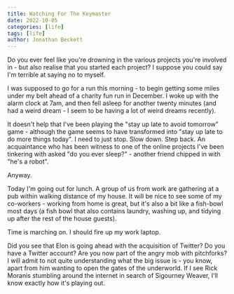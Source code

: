 ```yaml
---
title: Watching For The Keymaster
date: 2022-10-05
categories: [life]
tags: [life]
author: Jonathan Beckett
---
```


Do you ever feel like you're drowning in the various projects you're involved in - but also realise that you started each project? I suppose you could say I'm terrible at saying no to myself.

I was supposed to go for a run this morning - to begin getting some miles under my belt ahead of a charity fun run in December. I woke up with the alarm clock at 7am, and then fell asleep for another twenty minutes (and had a weird dream - I seem to be having a lot of weird dreams recently).

It doesn't help that I've been playing the "stay up late to avoid tomorrow" game - although the game seems to have transformed into "stay up late to do more things today". I need to just stop. Slow down. Step back. An acquaintance who has been witness to one of the online projects I've been tinkering with asked "do you ever sleep?" - another friend chipped in with "he's a robot".

Anyway.

Today I'm going out for lunch. A group of us from work are gathering at a pub within walking distance of my house. It will be nice to see some of my co-workers - working from home is great, but it's also a bit like a fish-bowl most days (a fish bowl that also contains laundry, washing up, and tidying up after the rest of the house guests).

Time is marching on. I should fire up my work laptop.

Did you see that Elon is going ahead with the acquisition of Twitter? Do you have a Twitter account? Are you now part of the angry mob with pitchforks? I will admit to not quite understanding what the big issue is - you know, apart from him wanting to open the gates of the underworld. If I see Rick Moranis stumbling around the internet in search of Sigourney Weaver, I'll know exactly how it's playing out.